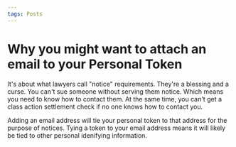 ```yaml
---
tags: Posts
---
```


# Why you might want to attach an email to your Personal Token

It's about what lawyers call "notice" requirements. They're a blessing and a curse. You can't sue someone without serving them notice. Which means you need to know how to contact them. At the same time, you can't get a class action settlement check if no one knows how to contact you.

Adding an email address will tie your personal token to that address for the purpose of notices. Tying a token to your email address means it will likely be tied to other personal idenifying information.

